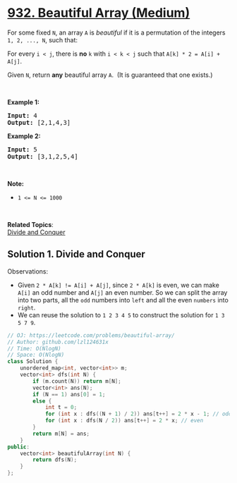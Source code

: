 # [932. Beautiful Array (Medium)](https://leetcode.com/problems/beautiful-array/)

<p>For some fixed <code>N</code>, an array <code>A</code> is <em>beautiful</em> if it is a permutation of the integers <code>1, 2, ..., N</code>, such that:</p>

<p>For every <code>i &lt; j</code>, there is <strong>no</strong>&nbsp;<code>k</code> with <code>i &lt; k &lt; j</code>&nbsp;such that <code>A[k] * 2 = A[i] + A[j]</code>.</p>

<p>Given <code>N</code>, return <strong>any</strong> beautiful array <code>A</code>.&nbsp; (It is guaranteed that one exists.)</p>

<p>&nbsp;</p>

<p><strong>Example 1:</strong></p>

<pre><strong>Input: </strong><span id="example-input-1-1">4</span>
<strong>Output: </strong><span id="example-output-1">[2,1,4,3]</span>
</pre>

<div>
<p><strong>Example 2:</strong></p>

<pre><strong>Input: </strong><span id="example-input-2-1">5</span>
<strong>Output: </strong><span>[3,1,2,5,4]</span></pre>

<p>&nbsp;</p>
</div>

<p><strong>Note:</strong></p>

<ul>
	<li><code>1 &lt;= N &lt;= 1000</code></li>
</ul>

<div>
<div>&nbsp;</div>
</div>

**Related Topics**:  
[Divide and Conquer](https://leetcode.com/tag/divide-and-conquer/)

## Solution 1. Divide and Conquer

Observations:

* Given `2 * A[k] != A[i] + A[j]`, since `2 * A[k]` is even, we can make `A[i]` an odd number and `A[j]` an even number. So we can split the array into two parts, all the `odd` numbers into `left` and all the even `numbers` into `right`.
* We can reuse the solution to `1 2 3 4 5` to construct the solution for `1 3 5 7 9`.

```cpp
// OJ: https://leetcode.com/problems/beautiful-array/
// Author: github.com/lzl124631x
// Time: O(NlogN)
// Space: O(NlogN)
class Solution {
    unordered_map<int, vector<int>> m;
    vector<int> dfs(int N) {
        if (m.count(N)) return m[N];
        vector<int> ans(N);
        if (N == 1) ans[0] = 1;
        else {
            int t = 0;
            for (int x : dfs((N + 1) / 2)) ans[t++] = 2 * x - 1; // odd
            for (int x : dfs(N / 2)) ans[t++] = 2 * x; // even
        }
        return m[N] = ans;
    }
public:
    vector<int> beautifulArray(int N) {
        return dfs(N);
    }
};
```
